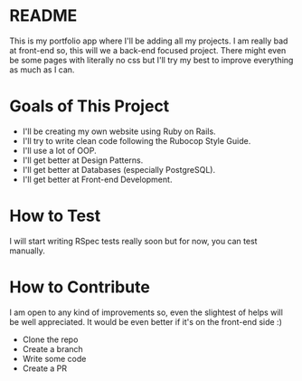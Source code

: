 # README

This is my portfolio app where I'll be adding all my projects. I am really bad at front-end so, this will we a back-end focused project. There might even be some pages with literally no css but I'll try my best to improve everything as much as I can.

# Goals of This Project

- I'll be creating my own website using Ruby on Rails.
- I'll try to write clean code following the Rubocop Style Guide.
- I'll use a lot of OOP.
- I'll get better at Design Patterns.
- I'll get better at Databases (especially PostgreSQL).
- I'll get better at Front-end Development.

# How to Test

I will start writing RSpec tests really soon but for now, you can test manually.

# How to Contribute

I am open to any kind of improvements so, even the slightest of helps will be well appreciated. It would be even better if it's on the front-end side :)

- Clone the repo
- Create a branch
- Write some code
- Create a PR